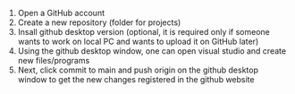 1. Open a GitHub account
2. Create a new repository (folder for projects)
3. Insall github desktop version (optional, it is required only if someone wants to work on local PC and wants to upload it on GitHub later)
4. Using the github desktop window, one can open visual studio and create new files/programs
5. Next, click commit to main and push origin on the github desktop window to get the new changes registered in the github website